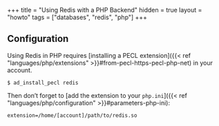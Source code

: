 +++
title = "Using Redis with a PHP Backend"
hidden = true
layout = "howto"
tags = ["databases", "redis", "php"]
+++

## Configuration

Using Redis in PHP requires [installing a PECL extension]({{< ref "languages/php/extensions" >}}#from-pecl-https-pecl-php-net) in your account.

```
$ ad_install_pecl redis
```

Then don’t forget to [add the extension to your `php.ini`]({{< ref "languages/php/configuration" >}}#parameters-php-ini):

```
extension=/home/[account]/path/to/redis.so
```
